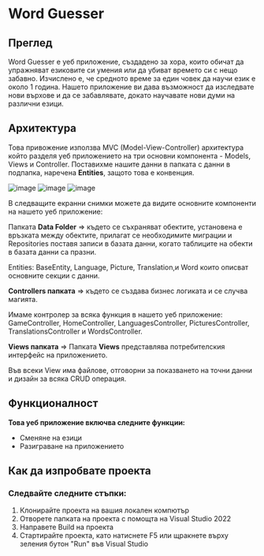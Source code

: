 # Word Guesser

## **Преглед**

Word Guesser е уеб приложение, създадено за хора, които обичат да упражняват езиковите си умения или да убиват времето си с нещо забавно. Изчислено е, че средното време за един човек да научи език е около 1 година. Нашето приложение ви дава възможност да изследвате нови върхове и да се забавлявате, докато научавате нови думи на различни езици. 

## **Архитектура**

Това привожение използва MVC (Model-View-Controller) архитектура който разделя уеб приложението на три основни компонента - Models, Views и Controller. Поставихме нашите данни в папката с данни в подпапка, наречена **Entities**, защото това е конвенция.

![image](https://github.com/DanteChrist/Word-Guesser/assets/124893931/268dd007-e05d-4299-97af-1311df785462) ![image](https://github.com/DanteChrist/Word-Guesser/assets/124893931/c0a2a17b-d770-4eb5-90aa-138424c70b5b) ![image](https://github.com/DanteChrist/Word-Guesser/assets/124893931/125e9122-50f6-423e-bae6-20a4ea101853)

В следващите екранни снимки можете да видите основните компоненти на нашето уеб приложение:

Папката **Data Folder** ⇒ където се съхраняват обектите, установена е връзката между обектите, прилагат се необходимите миграции и Repositories поставя записи в базата данни, когато таблиците на обекти в базата данни са празни.

Entities: BaseEntity, Language, Picture, Translation,и Word които описват основните секции с данни.

**Controllers папката** ⇒ където се създава бизнес логиката и се случва магията.

Имаме контролер за всяка функция в нашето уеб приложение: GameController, HomeController, LanguagesController, PicturesController, TranslationsController и WordsController.

**Views папката** ⇒ Папката **Views** представлява потребителския интерфейс на приложението.

Във всеки View има файлове, отговорни за показването на точни данни и дизайн за всяка CRUD операция.

## **Функционалност**

**Това уеб приложение включва следните функции:**

- Сменяне на езици
- Разиграване на приложението

## Как да изпробвате проекта

### Следвайте следните стъпки:

1. Клонирайте проекта на вашия локален компютър
2. Отворете папката на проекта с помощта на Visual Studio 2022
3. Направете Build на проекта
4. Стартирайте проекта, като натиснете F5 или щракнете върху зеления бутон "Run" във Visual Studio
